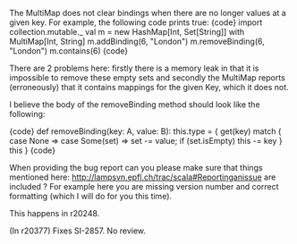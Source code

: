 The MultiMap does not clear bindings when there are no longer values at a given key. For example, the following code prints true:
{code}
import collection.mutable._
val m = new HashMap[Int, Set[String]] with MultiMap[Int, String]
m.addBinding(6, "London")
m.removeBinding(6, "London")
m.contains(6)
{code}

There are 2 problems here: firstly there is a memory leak in that it is impossible to remove these empty sets and secondly the MultiMap reports (erroneously) that it contains mappings for the given Key, which it does not.
 
I believe the body of the removeBinding method should look like the following:

{code}
  def removeBinding(key: A, value: B): this.type = {
    get(key) match {
      case None =>
        case Some(set) => set -= value; if (set.isEmpty) this -= key
    }
    this
  }
{code}

When providing the bug report can you please make sure that things mentioned here: http://lampsvn.epfl.ch/trac/scala#Reportinganissue are included ? For example here you are missing version number and correct formatting (which I will do for you this time).

This happens in r20248.


(In r20377) Fixes SI-2857. No review.
